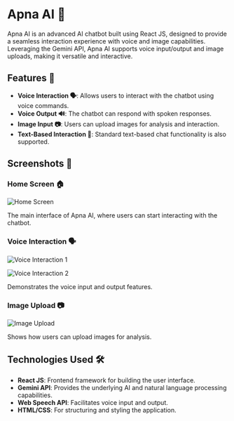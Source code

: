# Apna AI 🤖

Apna AI is an advanced AI chatbot built using React JS, designed to provide a seamless interaction experience with voice and image capabilities. Leveraging the Gemini API, Apna AI supports voice input/output and image uploads, making it versatile and interactive.

## Features 🌟

- **Voice Interaction 🗣️**: Allows users to interact with the chatbot using voice commands.
- **Voice Output 🔊**: The chatbot can respond with spoken responses.
- **Image Input 📷**: Users can upload images for analysis and interaction.
- **Text-Based Interaction 💬**: Standard text-based chat functionality is also supported.

## Screenshots 📸

### Home Screen 🏠

![Home Screen](https://github.com/user-attachments/assets/8a6c1c19-104c-49b9-8411-6dbcee775954)

The main interface of Apna AI, where users can start interacting with the chatbot.

### Voice Interaction 🗣️

![Voice Interaction 1](https://github.com/user-attachments/assets/a7eb717a-2d3e-4488-a3b0-c019a50838c9)

![Voice Interaction 2](https://github.com/user-attachments/assets/20421acf-e22c-44c6-97b3-25bbab4245c9)

Demonstrates the voice input and output features.

### Image Upload 📷

![Image Upload](https://github.com/user-attachments/assets/01f6c1c8-cdad-4d03-8f89-c602ff7335a1)

Shows how users can upload images for analysis.

## Technologies Used 🛠️

- **React JS**: Frontend framework for building the user interface.
- **Gemini API**: Provides the underlying AI and natural language processing capabilities.
- **Web Speech API**: Facilitates voice input and output.
- **HTML/CSS**: For structuring and styling the application.
